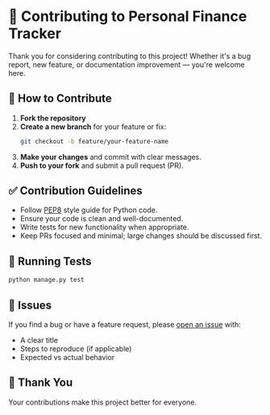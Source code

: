# 🤝 Contributing to Personal Finance Tracker

Thank you for considering contributing to this project! Whether it's a bug report, new feature, or documentation improvement — you're welcome here.

## 🚀 How to Contribute

1. **Fork the repository**
2. **Create a new branch** for your feature or fix:
   ```bash
   git checkout -b feature/your-feature-name
   ```
3. **Make your changes** and commit with clear messages.
4. **Push to your fork** and submit a pull request (PR).

## ✅ Contribution Guidelines

- Follow [PEP8](https://pep8.org/) style guide for Python code.
- Ensure your code is clean and well-documented.
- Write tests for new functionality when appropriate.
- Keep PRs focused and minimal; large changes should be discussed first.

## 🧪 Running Tests

```bash
python manage.py test
```

## 📝 Issues

If you find a bug or have a feature request, please [open an issue](../../issues) with:
- A clear title
- Steps to reproduce (if applicable)
- Expected vs actual behavior

## 🙌 Thank You

Your contributions make this project better for everyone.
